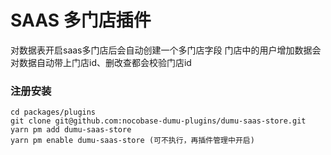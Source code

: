 # SAAS 多门店插件

对数据表开启saas多门店后会自动创建一个多门店字段
门店中的用户增加数据会对数据自动带上门店id、删改查都会校验门店id

### 注册安装

``` shell
cd packages/plugins
git clone git@github.com:nocobase-dumu-plugins/dumu-saas-store.git
yarn pm add dumu-saas-store
yarn pm enable dumu-saas-store (可不执行，再插件管理中开启)
```
